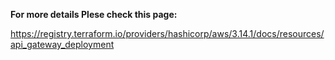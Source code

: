 **For more details Plese check this page:**

https://registry.terraform.io/providers/hashicorp/aws/3.14.1/docs/resources/api_gateway_deployment
